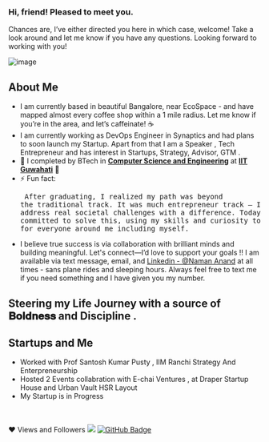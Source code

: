 ### Hi, friend! Pleased to meet you.
Chances are, I’ve either directed you here in which case, welcome! Take a look around and let me know if you have any questions. Looking forward to working with you!

![image](https://github.com/user-attachments/assets/8ad6ca7e-14d0-4e82-aca6-ad49ab8c0cba)

##  About Me 

- I am currently based in beautiful Bangalore, near EcoSpace - and have mapped almost every coffee shop within a  1 mile radius. Let me know if you’re in the area, and let’s caffeinate! ☕
- I am currently working as DevOps Engineer in Synaptics and had plans to soon launch my Startup. Apart from that I am a Speaker , Tech Entrepreneur and has interest in  Startups, Strategy, Advisor, GTM .
- 🌱 I completed by BTech in **[Computer Science and Engineering](https://www.iitg.ac.in/cse/)** at  **[IIT Guwahati](https://www.iitg.ac.in/)** 🏫
- ⚡ Fun fact: <pre> After graduating, I realized my path was beyond the traditional track. It was much entrepreneur track — I wanted to address real societal challenges with a difference. Today, I'm fully committed to solve this, using my skills and curiosity to create value for everyone around me including myself.  </pre>
-  I believe true success is via collaboration with brilliant minds and building meaningful. Let's connect—I’d love to support your goals !! I am available via text message, email, and  [Linkedin - @Naman Anand](https://www.linkedin.com/in/naman125/) at all times - sans plane rides and sleeping hours. Always feel free to text me if you need something and I have given you my number.


## Steering my Life Journey with a source of **𝐁𝐨𝐥𝐝𝐧𝐞𝐬𝐬** **and Discipline** .

## Startups and Me
- Worked with Prof Santosh Kumar Pusty , IIM Ranchi Strategy And Enterpreneurship
- Hosted 2 Events collabration with E-chai Ventures , at Draper Startup House and Urban Vault HSR Layout
- My Startup is in Progress
 
<br/>
<br/>
❤ Views and Followers
<img src="https://komarev.com/ghpvc/?username=Naman-72">
<a href="https://github.com/Naman-72?tab=followers"><img src="https://img.shields.io/github/followers/Naman-72?label=Followers&style=social" alt="GitHub Badge"></a>


